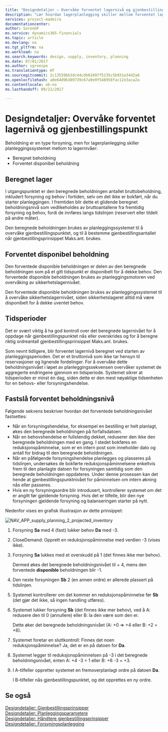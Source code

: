 ```yaml
---
title: "Designdetaljer – Overvåke forventet lagernivå og gjenbestillingspunkt | Microsoft-dokumentasjon"
description: "Lær hvordan lagerplanlegging skiller mellom forventet lagernivå og forventet disponibelt lagernivå."
services: project-madeira
documentationcenter: 
author: SorenGP
ms.service: dynamics365-financials
ms.topic: article
ms.devlang: na
ms.tgt_pltfrm: na
ms.workload: na
ms.search.keywords: design, supply, inventory, planning
ms.date: 07/01/2017
ms.author: sgroespe
ms.translationtype: HT
ms.sourcegitcommit: 2c13559bb3dc44cdb61697f5135c5b931e34d2a8
ms.openlocfilehash: a0e64d96389739c67a9e9f548958fac12e3aca2a
ms.contentlocale: nb-no
ms.lasthandoff: 09/22/2017

---
```

# <a name="design-details-monitoring-the-projected-inventory-level-and-the-reorder-point"></a>Designdetaljer: Overvåke forventet lagernivå og gjenbestillingspunkt
Beholdning er en type forsyning, men for lagerplanlegging skiller planleggingssystemet mellom to lagernivåer:  

* Beregnet beholdning  
* Forventet disponibel beholdning  

## <a name="projected-inventory"></a>Beregnet lager  
I utgangspunktet er den beregnede beholdningen antallet bruttobeholdning, inkludert forsyning og behov i fortiden, selv om det ikke er bokført, når du starter planleggingen. I fremtiden blir dette et glidende beregnet beholdningsnivå som vedlikeholdes av bruttoantallene fra fremtidig forsyning og behov, fordi de innføres langs tidslinjen (reservert eller tildelt på andre måter).  

Den beregnede beholdningen brukes av planleggingssystemet til å overvåke gjenbestillingspunktet, og til å bestemme gjenbestillingsantallet når gjenbestillingsprinsippet Maks.ant. brukes.  

## <a name="projected-available-inventory"></a>Forventet disponibel beholdning  
Den forventede disponible beholdningen er delen av den beregnede beholdningen som på et gitt tidspunkt er disponibelt for å dekke behov. Den forventede disponible beholdningen brukes av planleggingsmotoren ved overvåking av sikkerhetslagernivået.  

Den forventede disponible beholdningen brukes av planleggingssystemet til å overvåke sikkerhetslagernivået, siden sikkerhetslageret alltid må være disponibelt for å dekke uventet behov.  

## <a name="time-buckets"></a>Tidsperioder  
Det er svært viktig å ha god kontroll over det beregnede lagernivået for å oppdage når gjenbestillingspunktet nås eller overskrides og for å beregne riktig ordreantall gjenbestillingsprinsippet Maks.ant. brukes.  

Som nevnt tidligere, blir forventet lagernivå beregnet ved starten av planleggingsperioden. Det er et bruttonivå som ikke tar hensyn til reservasjoner og lignende fordelinger. For å overvåke dette beholdningsnivået i løpet av planleggingssekvensen overvåker systemet de aggregerte endringene gjennom en tidsperiode. Systemet sikrer at tidsperioden er minst én dag, siden dette er den mest nøyaktige tidsenheten for en behovs- eller forsyningshendelse.  

## <a name="determining-the-projected-inventory-level"></a>Fastslå forventet beholdningsnivå  
Følgende sekvens beskriver hvordan det forventede beholdningsnivået fastsettes:  

* Når en forsyningshendelse, for eksempel en bestilling er helt planlagt, økes den beregnede beholdningen på forfallsdatoen.  
* Når en behovshendelse er fullstendig dekket, reduserer den ikke den beregnede beholdningen med en gang. I stedet bokføres en reduksjonspåminnelse, som er en intern post som inneholder dato og antall for bidrag til den beregnede beholdningen.  
* Når en påfølgende forsyningshendelse planlegges og plasseres på tidslinjen, undersøkes de bokførte reduksjonspåminnelsene enkeltvis frem til den planlagte datoen for forsyningen samtidig som den beregnede beholdningen oppdateres. Under denne prosessen kan det hende at gjenbestillingspunktnivået for påminnelsen om intern økning nås eller passeres.  
* Hvis en ny forsyningsordre blir introdusert, kontrollerer systemet om det er angitt før gjeldende forsyning. Hvis det er tilfelle, blir den nye forsyningen gjeldende forsyning og balanseringen starter på nytt.  

Nedenfor vises en grafisk illustrasjon av dette prinsippet:  

![](media/nav_app_supply_planning_2_projected_inventory.png "NAV_APP_supply_planning_2_projected_inventory")  

1. Forsyning **Sa** med 4 (fast) lukker behov **Da** med -3.  
2. CloseDemand: Opprett en reduksjonspåminnelse med verdien -3 (vises ikke).  
3. Forsyning **Sa** lukkes med et overskudd på 1 (det finnes ikke mer behov).  

     Dermed økes det beregnede beholdningsnivået til + 4, mens den forventede **disponible** beholdningen blir -1.  

4. Den neste forsyningen **Sb** 2 (en annen ordre) er allerede plassert på tidslinjen.  
5. Systemet kontrollerer om det kommer en reduksjonspåminnelse før **Sb** (det gjør det ikke, så ingen handling utføres).  
6. Systemet lukker forsyning **Sb** (det finnes ikke mer behov), ved å A: redusere den til 0 (annullere) eller B: la den være som den er.  

     Dette øker det beregnede beholdningsnivået (A: +0 => +4 eller B: +2 = +6).  

7. Systemet foretar en sluttkontroll: Finnes det noen reduksjonspåminnelse? Ja, det er en på datoen for **Da**.  
8. Systemet legger til reduksjonspåminnelsen på -3 i det beregnede beholdningsnivået, enten A: +4 -3 = 1 eller B: +6 -3 = +3.  
9. I A-tilfeller oppretter systemet en fremoverplanlagt ordre på datoen **Da**.  

     I B-tilfeller nås gjenbestillingspunktet, og det opprettes en ny ordre.  

## <a name="see-also"></a>Se også  
[Designdetaljer: Gjenbestillingsprinsipper](design-details-reordering-policies.md)   
[Designdetaljer: Planleggingsparametere](design-details-planning-parameters.md)   
[Designdetaljer: Håndtere gjenbestillingsprinsipper](design-details-handling-reordering-policies.md)   
[Designdetaljer: Forsyningsplanlegging](design-details-supply-planning.md)

